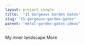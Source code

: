 ```yaml
---
layout: project_single
title:  "15 Gorgeous Garden Gates"
slug: "15-gorgeous-garden-gates"
parent: "metal-garden-gates-ideas"
---
```

My inner landscape                                                                                                                                                     More